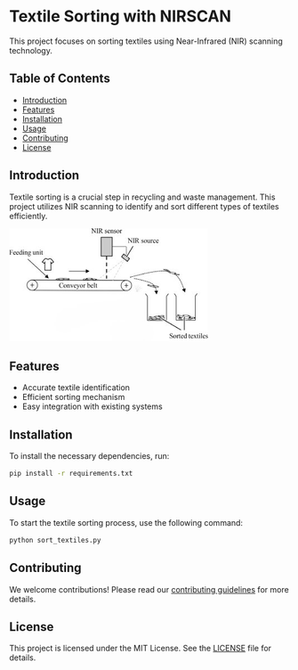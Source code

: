 # Textile Sorting with NIRSCAN

This project focuses on sorting textiles using Near-Infrared (NIR) scanning technology.

## Table of Contents
- [Introduction](#introduction)
- [Features](#features)
- [Installation](#installation)
- [Usage](#usage)
- [Contributing](#contributing)
- [License](#license)

## Introduction
Textile sorting is a crucial step in recycling and waste management. This project utilizes NIR scanning to identify and sort different types of textiles efficiently.

![NIRSCAN](./images/nirscan_example.jpg)

## Features
- Accurate textile identification
- Efficient sorting mechanism
- Easy integration with existing systems

## Installation
To install the necessary dependencies, run:
```bash
pip install -r requirements.txt
```

## Usage
To start the textile sorting process, use the following command:
```bash
python sort_textiles.py
```

## Contributing
We welcome contributions! Please read our [contributing guidelines](CONTRIBUTING.md) for more details.

## License
This project is licensed under the MIT License. See the [LICENSE](LICENSE) file for details.

